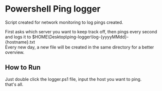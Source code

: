 # Powershell Ping logger
Script created for network monitoring to log pings created.

First asks which server you want to keep track off, then pings every second and logs it to $HOME\Desktop\ping-logger\log-{yyyyMMdd}-{hostname}.txt  
Every new day, a new file will be created in the same directory for a better overview.

## How to Run
Just double click the logger.ps1 file, input the host you want to ping.  
that's all.

